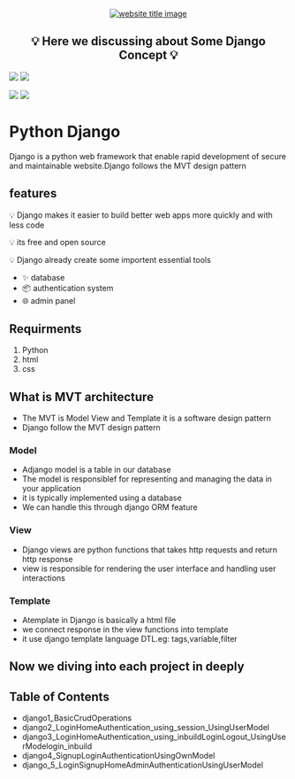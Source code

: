 <p align="center">
  <a href=""><img src="https://capsule-render.vercel.app/api?type=rect&color=666666&height=100&section=header&text=Python%20Django%20&fontSize=55%&fontColor=ffffff&fontAlignY=65" alt="website title image"></a>
  <h2 align="center">💡 Here we discussing about Some Django Concept 💡</h2>
</p>
<a class="header-badge" target="_blank" href="https://www.linkedin.com/in/nadeem-parokkot-a85785242/"><img src="https://img.shields.io/badge/style--5eba00.svg?label=LinkedIn&logo=linkedin&style=social"></a>
<a href="https://github.com/nadeemparokkot" alt="nadeem"><img src="https://img.shields.io/badge/Build by - Nadeem Parokkot-blue" /></a>

 <a href="https://www.python.org/"><img src="https://img.shields.io/badge/language-python-blue?style=for-the-badge"></a>
 <a href="https://www.python.org/"><img src="https://img.shields.io/badge/framework-Django-green?style=for-the-badge"></a>
 

# Python Django
Django is a python web framework that enable rapid development of secure and maintainable website.Django follows the MVT design pattern

## features
💡 Django makes it easier to build better web apps more quickly and with less code

💡 its free and open source 

💡 Django already create some importent essential tools

- ✨ database
- 📦 authentication system
- 🌐 admin panel
## Requirments
1. Python
2. html
3. css
## What is MVT architecture
- The MVT is Model View and Template it is a software design pattern
- Django follow the MVT design pattern
### Model
- Adjango model is a table in our database
- The model is responsiblef for representing and managing the data in your application
- it is typically implemented using a database
- We can handle this through django ORM feature
### View 
- Django views are python functions that takes http requests and return http response
- view is responsible for rendering the user interface and handling user interactions
### Template
- Atemplate in Django is basically a html file
- we connect response in the view functions into template
- it use django template language DTL.eg: tags,variable,filter

## Now we diving into each project in deeply
## Table of Contents
- django1_BasicCrudOperations
- django2_LoginHomeAuthentication_using_session_UsingUserModel
- django3_LoginHomeAuthentication_using_inbuildLoginLogout_UsingUserModelogin_inbuild
- django4_SignupLoginAuthenticationUsingOwnModel
- django_5_LoginSignupHomeAdminAuthenticationUsingUserModel
